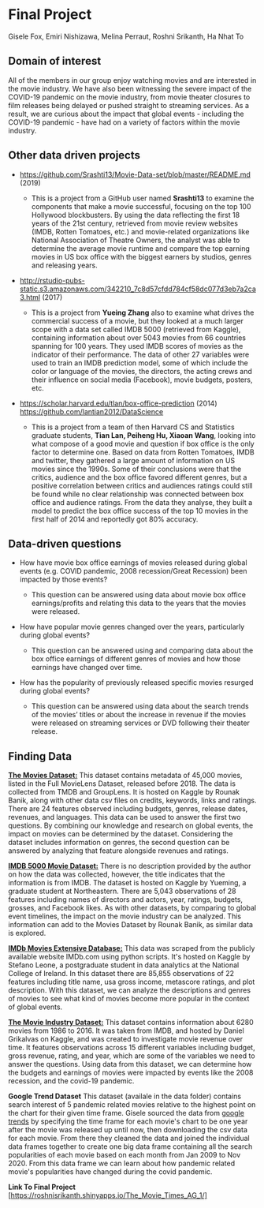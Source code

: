 # Final Project
Gisele Fox, Emiri Nishizawa, Melina Perraut, Roshni Srikanth, Ha Nhat To

## Domain of interest
All of the members in our group enjoy watching movies and are interested in the movie industry. We have also been witnessing the severe impact of the COVID-19 pandemic on the movie industry, from movie theater closures to film releases being delayed or pushed straight to streaming services. As a result, we are curious about the impact that global events - including the COVID-19 pandemic - have had on a variety of factors within the movie industry.

## Other data driven projects
- https://github.com/Srashti13/Movie-Data-set/blob/master/README.md (2019)

  - This is a project from a GitHub user named **Srashti13** to examine the components that make a movie successful, focusing on the top 100 Hollywood blockbusters. By using the data reflecting the first 18 years of the 21st century, retrieved from movie review websites (IMDB, Rotten Tomatoes, etc.) and movie-related organizations like National Association of Theatre Owners, the analyst was able to determine the average movie runtime and compare the top earning movies in US box office with the biggest earners by studios, genres and releasing years.

- http://rstudio-pubs-static.s3.amazonaws.com/342210_7c8d57cfdd784cf58dc077d3eb7a2ca3.html (2017)
  - This is a project from **Yueing Zhang** also to examine what drives the commercial success of a movie, but they looked at a much larger scope with a data set called IMDB 5000 (retrieved from Kaggle), containing information about over 5043 movies from 66 countries spanning for 100 years. They used IMDB scores of movies as the indicator of their performance. The data of other 27 variables were used to train an IMDB prediction model, some of which include the color or language of the movies, the directors, the acting crews and their influence on social media (Facebook), movie budgets, posters, etc.

- https://scholar.harvard.edu/tlan/box-office-prediction (2014)
https://github.com/lantian2012/DataScience
  - This is a project from a team of then Harvard CS and Statistics graduate students, **Tian Lan, Peiheng Hu, Xiaoan Wang**, looking into what compose of a good movie and question if box office is the only factor to determine one. Based on data from Rotten Tomatoes, IMDB and twitter, they gathered a large amount of information on US movies since the 1990s. Some of their conclusions were that the critics, audience and the box office favored different genres, but a positive correlation between critics and audiences ratings could still be found while no clear relationship was connected between box office and audience ratings. From the data they analyse, they built a model to predict the box office success of the top 10 movies in the first half of 2014 and reportedly got 80% accuracy.

## Data-driven questions
- How have movie box office earnings of movies released during global events (e.g. COVID pandemic, 2008 recession/Great Recession) been impacted by those events?
  - This question can be answered using data about movie box office earnings/profits and relating this data to the years that the movies were released.

- How have popular movie genres changed over the years, particularly during global events?
  - This question can be answered using and comparing data about the box office earnings of different genres of movies and how those earnings have changed over time.

- How has the popularity of previously released specific movies resurged during global events?
  - This question can be answered using data about the search trends of the movies’ titles or about the increase in revenue if the movies were released on streaming services or DVD following their theater release.


## Finding Data
**[The Movies Dataset:](https://www.kaggle.com/rounakbanik/the-movies-dataset?select=movies_metadata.csv)**
This dataset contains metadata of 45,000 movies, listed in the Full MovieLens Dataset, released before 2018. The data is collected from TMDB and GroupLens. It is hosted on Kaggle by Rounak Banik, along with other data csv files on credits, keywords, links and ratings. There are 24 features observed including budgets, genres, release dates, revenues, and languages. This data can be used to answer the first two questions. By combining our knowledge and research on global events, the impact on movies can be determined by the dataset. Considering the dataset includes information on genres, the second question can be answered by analyzing that feature alongside revenues and ratings.

**[IMDB 5000 Movie Dataset:](https://www.kaggle.com/carolzhangdc/imdb-5000-movie-dataset)**
There is no description provided by the author on how the data was collected, however, the title indicates that the information is from IMDB. The dataset is hosted on Kaggle by Yueming, a graduate student at Northeastern. There are 5,043 observations of 28 features including names of directors and actors, year, ratings, budgets, grosses, and Facebook likes. As with other datasets, by comparing to global event timelines, the impact on the movie industry can be analyzed. This information can add to the Movies Dataset by Rounak Banik, as similar data is explored.

**[IMDb Movies Extensive Database:](https://www.kaggle.com/stefanoleone992/imdb-extensive-dataset?select=IMDb+movies.csv)**
This data was scraped from the publicly available website IMDb.com using python scripts. It's hosted on Kaggle by Stefano Leone, a postgraduate student in data analytics at the National College of Ireland. In this dataset there are 85,855 observations of 22 features including title name, usa gross income, metascore ratings, and plot description. With this dataset, we can analyze the descriptions and genres of movies to see what kind of movies become more popular in the context of global events.

**[The Movie Industry Dataset:](https://www.kaggle.com/danielgrijalvas/movies)**
This dataset contains information about 6280 movies from 1986 to 2016. It was taken from IMDB, and hosted by Daniel Grikalvas on Kaggle, and was created to investigate movie revenue over time. It features observations across 15 different variables including budget, gross revenue, rating, and year, which are some of the variables we need to answer the questions. Using data from this dataset, we can determine how the budgets and earnings of movies were impacted by events like the 2008 recession, and the covid-19 pandemic.

**Google Trend Dataset**
This dataset (availale in the data folder) contains search interest of 5 pandemic related movies relative to the highest point on the chart for their given time frame. Gisele sourced the data from [google trends](https://trends.google.com/trends) by specifying the time frame for each movie's chart to be one year after the movie was released up until now, then downloading the csv data for each movie. From there they cleaned the data and joined the individual data frames together to create one big data frame containing all the search popularities of each movie based on each month from Jan 2009 to Nov 2020. From this data frame we can learn about how pandemic related movie's popularities have changed during the covid pandemic.

**Link To Final Project**
[https://roshnisrikanth.shinyapps.io/The_Movie_Times_AG_1/]
